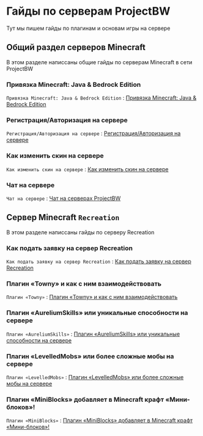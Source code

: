 # Гайды по серверам ProjectBW
Тут мы пишем гайды по плагинам и основам игры на сервере

## Общий раздел серверов Minecraft

В этом разделе написсаны общие гайды по серверам Minecraft в сети ProjectBW

### Привязка Minecraft: Java & Bedrock Edition

`Привязка Minecraft: Java & Bedrock Edition` : [Привязка Minecraft: Java & Bedrock Edition](https://wiki.projectbw.ru/guide/bedrock)

### Регистрация/Авторизация на сервере

`Регистрация/Авторизация на сервере` : [Регистрация/Авторизация на сервере](https://wiki.projectbw.ru/guide/login)

### Как изменить скин на сервере

`Как изменить скин на сервере` : [Как изменить скин на сервере](https://wiki.projectbw.ru/guide/skin)

### Чат на сервере 

`Чат на сервере` : [Чат на серверах ProjectBW](https://wiki.projectbw.ru/guide/chat)

## Cервер Minecraft `Recreation`

В этом разделе написсаны  гайды по серверу Recreation

### Как подать заявку на сервер Recreation

`Как подать заявку на сервер Recreation` : [Как подать заявку на сервер Recreation](https://wiki.projectbw.ru/guide/rc)

### Плагин «Towny» и как с ним взаимодействовать

`Плагин «Towny»` : [Плагин «Towny» и как с ним взаимодействовать](https://wiki.projectbw.ru/guide/towny)

### Плагин «AureliumSkills» или уникальные способности на сервере

`Плагин «AureliumSkills»` : [Плагин «AureliumSkills» или уникальные способности на сервере](https://wiki.projectbw.ru/guide/aureliumskills)

### Плагин «LevelledMobs» или более сложные мобы на сервере

`Плагин «LevelledMobs»` : [Плагин «LevelledMobs» или более сложные мобы на сервере](https://wiki.projectbw.ru/guide/levelledmobs)

### Плагин «MiniBlocks» добавляет в Minecraft крафт «Мини-блоков»!

`Плагин «MiniBlocks»` : [Плагин «MiniBlocks» добавляет в Minecraft крафт «Мини-блоков»!](https://wiki.projectbw.ru/guide/miniblocks)
